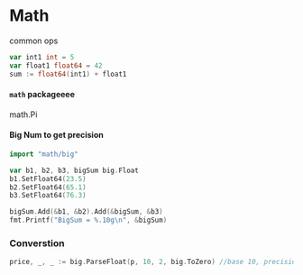 # Math

common ops

```go
var int1 int = 5
var float1 float64 = 42
sum := float64(int1) + float1
```

#### `math` packageeee 

math.Pi

#### Big Num to get precision

```go
import "math/big"

var b1, b2, b3, bigSum big.Float
b1.SetFloat64(23.5)
b2.SetFloat64(65.1)
b3.SetFloat64(76.3)

bigSum.Add(&b1, &b2).Add(&bigSum, &b3)
fmt.Printf("BigSum = %.10g\n", &bigSum)
```

### Converstion

```go
price, _, _ := big.ParseFloat(p, 10, 2, big.ToZero) //base 10, precision 2, rounding mode tozero
```

